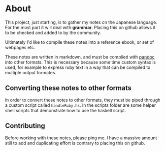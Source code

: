 # About

This project, just starting, is to gather my notes on the Japanese language.
For the most part it will deal with **grammar**. Placing this on github allows
it to be checked and added to by the community.

Ultimately I'd like to compile these notes into a reference ebook, or set of
webpages etc.

These notes are written in markdown, and must be compiled with
[pandoc](http://johnmacfarlane.net/pandoc/) into other formats. This is
necessary because some time custom syntax is used, for example to express
ruby text in a way that can be compiled to multiple output formates.

## Converting these notes to other formats

In order to convert these notes to other formats, they must be piped through
a custom script called `handleRuby.hs`. In the scripts folder are some helper
shell scripts that demonstrate how to use the haskell script.

## Contributing

Before working with these notes, please ping me. I have a massive amount
still to add and duplicating effort is contrary to placing this on github.

